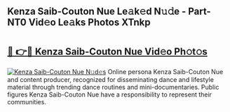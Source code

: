 ## Kenza Saib-Couton Nue Le𝚊k𝚎d N𝚞𝚍e - Part-NT0 Vid𝚎o Le𝚊ks Photos XTnkp

# <h2><a href="http://fb89n9l.evod.top/?m=Kenza+Saib-Couton+Nue">🔗 👉🔴 Kenza Saib-Couton Nue Vid𝚎o Ph𝚘t𝚘s</a></h2>

[![Kenza Saib-Couton Nue N𝚞d𝚎s](https://i.imgur.com/8V9OHl7.gif)](http://fb89n9l.evod.top/?m=Kenza+Saib-Couton+Nue)
Online persona Kenza Saib-Couton Nue and content producer, recognized for disseminating dance and lifestyle material through trending dance routines and mini-documentaries. Public figures Kenza Saib-Couton Nue have a responsibility to represent their communities. 
